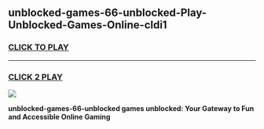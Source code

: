 
## unblocked-games-66-unblocked-Play-Unblocked-Games-Online-cldi1
<h3>
<a href="https://premium76.site?title=unblocked-games-66-unblocked&ref=25A">CLICK TO PLAY</a></h3>
<hr>

<h3>
<a href="https://premium76.site?title=unblocked-games-66-unblocked&ref=25A">CLICK 2 PLAY</a>
  
</h3>

<a href="https://premium76.site?title=unblocked-games-66-unblocked&ref=25A"><img src="https://clearcache.store/games.png"></a>


**unblocked-games-66-unblocked games unblocked: Your Gateway to Fun and Accessible Online Gaming**
